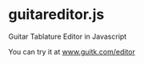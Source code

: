 guitareditor.js
===============

Guitar Tablature Editor in Javascript

You can try it at www.guitk.com/editor
